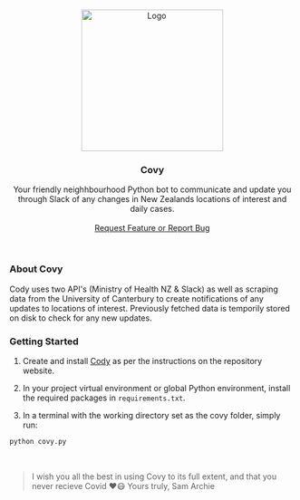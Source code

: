 <br />
<p align="center">
  <img src="https://covid19.govt.nz/assets/Uploads/COVID19_logo_english.jpg" alt="Logo" width="250">
  </a>

  <h3 align="center">Covy</h3>

  <p align="center">
    Your friendly neighhbourhood Python bot to communicate and update you through Slack of any changes in New Zealands locations of interest and daily cases.
    <br />
    <br />
    <a href="https://github.com/samarchie/covy/issues">Request Feature or Report Bug</a>
  </p>
</p>
<br />

### About Covy

Cody uses two API's (Ministry of Health NZ & Slack) as well as scraping data from the University of Canterbury to create notifications of any updates to locations of interest. Previously fetched data is temporily stored on disk to check for any new updates. 

### Getting Started

1. Create and install [Cody](https://github.com/samarchie/cody) as per the instructions on the repository website.

2. In your project virtual environment or global Python environment, install the required packages in ```requirements.txt```.

3. In a terminal with the working directory set as the covy folder, simply run:
```sh
python covy.py
```

<br>

> I wish you all the best in using Covy to its full extent, and that you never recieve Covid :heart::mask:
> Yours truly, Sam Archie
